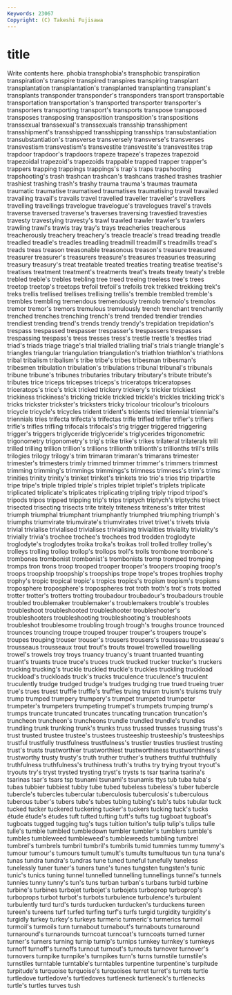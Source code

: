 ```yaml
---
Keywords: 23067 
Copyright: (C) Takeshi Fujisawa
---
```


# title

Write contents here.
phobia transphobia's transphobic transpiration transpiration's transpire
transpired transpires transpiring transplant transplantation transplantation's transplanted transplanting transplant's transplants
transponder transponder's transponders transport transportable transportation transportation's transported transporter transporter's
transporters transporting transport's transports transpose transposed transposes transposing transposition transposition's
transpositions transsexual transsexual's transsexuals transship transshipment transshipment's transshipped transshipping transships
transubstantiation transubstantiation's transverse transversely transverse's transverses transvestism transvestism's transvestite transvestite's
transvestites trap trapdoor trapdoor's trapdoors trapeze trapeze's trapezes trapezoid trapezoidal
trapezoid's trapezoids trappable trapped trapper trapper's trappers trapping trappings trappings's
trap's traps trapshooting trapshooting's trash trashcan trashcan's trashcans trashed trashes
trashier trashiest trashing trash's trashy trauma trauma's traumas traumata traumatic
traumatise traumatised traumatises traumatising travail travailed travailing travail's travails travel
travelled traveller traveller's travellers travelling travellings travelogue travelogue's travelogues travel's
travels traverse traversed traverse's traverses traversing travestied travesties travesty travestying
travesty's trawl trawled trawler trawler's trawlers trawling trawl's trawls tray
tray's trays treacheries treacherous treacherously treachery treachery's treacle treacle's tread
treading treadle treadled treadle's treadles treadling treadmill treadmill's treadmills tread's
treads treas treason treasonable treasonous treason's treasure treasured treasurer treasurer's
treasurers treasure's treasures treasuries treasuring treasury treasury's treat treatable treated
treaties treating treatise treatise's treatises treatment treatment's treatments treat's treats
treaty treaty's treble trebled treble's trebles trebling tree treed treeing
treeless tree's trees treetop treetop's treetops trefoil trefoil's trefoils trek
trekked trekking trek's treks trellis trellised trellises trellising trellis's tremble
trembled tremble's trembles trembling tremendous tremendously tremolo tremolo's tremolos tremor
tremor's tremors tremulous tremulously trench trenchant trenchantly trenched trenches trenching
trench's trend trended trendier trendies trendiest trending trend's trends trendy
trendy's trepidation trepidation's trespass trespassed trespasser trespasser's trespassers trespasses trespassing
trespass's tress tresses tress's trestle trestle's trestles triad triad's triads
triage triage's trial trialled trialling trial's trials triangle triangle's triangles
triangular triangulation triangulation's triathlon triathlon's triathlons tribal tribalism tribalism's tribe
tribe's tribes tribesman tribesman's tribesmen tribulation tribulation's tribulations tribunal tribunal's
tribunals tribune tribune's tribunes tributaries tributary tributary's tribute tribute's tributes
trice triceps tricepses triceps's triceratops triceratopses triceratops's trice's trick tricked
trickery trickery's trickier trickiest trickiness trickiness's tricking trickle trickled trickle's
trickles trickling trick's tricks trickster trickster's tricksters tricky tricolour tricolour's
tricolours tricycle tricycle's tricycles trident trident's tridents tried triennial triennial's
triennials tries trifecta trifecta's trifectas trifle trifled trifler trifler's triflers
trifle's trifles trifling trifocals trifocals's trig trigger triggered triggering trigger's
triggers triglyceride triglyceride's triglycerides trigonometric trigonometry trigonometry's trig's trike trike's
trikes trilateral trilaterals trill trilled trilling trillion trillion's trillions trillionth
trillionth's trillionths trill's trills trilogies trilogy trilogy's trim trimaran trimaran's
trimarans trimester trimester's trimesters trimly trimmed trimmer trimmer's trimmers trimmest
trimming trimming's trimmings trimmings's trimness trimness's trim's trims trinities trinity
trinity's trinket trinket's trinkets trio trio's trios trip tripartite tripe
tripe's triple tripled triple's triples triplet triplet's triplets triplicate triplicated
triplicate's triplicates triplicating tripling triply tripod tripod's tripods tripos tripped
tripping trip's trips triptych triptych's triptychs trisect trisected trisecting trisects
trite tritely triteness triteness's triter tritest triumph triumphal triumphant triumphantly
triumphed triumphing triumph's triumphs triumvirate triumvirate's triumvirates trivet trivet's trivets
trivia trivial trivialise trivialised trivialises trivialising trivialities triviality triviality's trivially
trivia's trochee trochee's trochees trod trodden troglodyte troglodyte's troglodytes troika
troika's troikas troll trolled trolley trolley's trolleys trolling trollop trollop's
trollops troll's trolls trombone trombone's trombones trombonist trombonist's trombonists tromp
tromped tromping tromps tron trons troop trooped trooper trooper's troopers
trooping troop's troops troopship troopship's troopships trope trope's tropes trophies
trophy trophy's tropic tropical tropic's tropics tropics's tropism tropism's tropisms
troposphere troposphere's tropospheres trot troth troth's trot's trots trotted trotter
trotter's trotters trotting troubadour troubadour's troubadours trouble troubled troublemaker troublemaker's
troublemakers trouble's troubles troubleshoot troubleshooted troubleshooter troubleshooter's troubleshooters troubleshooting troubleshooting's
troubleshoots troubleshot troublesome troubling trough trough's troughs trounce trounced trounces
trouncing troupe trouped trouper trouper's troupers troupe's troupes trouping trouser
trouser's trousers trousers's trousseau trousseau's trousseaus trousseaux trout trout's trouts
trowel trowelled trowelling trowel's trowels troy troys truancy truancy's truant
truanted truanting truant's truants truce truce's truces truck trucked trucker
trucker's truckers trucking trucking's truckle truckled truckle's truckles truckling truckload
truckload's truckloads truck's trucks truculence truculence's truculent truculently trudge trudged
trudge's trudges trudging true trued trueing truer true's trues truest
truffle truffle's truffles truing truism truism's truisms truly trump trumped
trumpery trumpery's trumpet trumpeted trumpeter trumpeter's trumpeters trumpeting trumpet's trumpets
trumping trump's trumps truncate truncated truncates truncating truncation truncation's truncheon
truncheon's truncheons trundle trundled trundle's trundles trundling trunk trunking trunk's
trunks truss trussed trusses trussing truss's trust trusted trustee trustee's
trustees trusteeship trusteeship's trusteeships trustful trustfully trustfulness trustfulness's trustier trusties
trustiest trusting trust's trusts trustworthier trustworthiest trustworthiness trustworthiness's trustworthy trusty
trusty's truth truther truther's truthers truthful truthfully truthfulness truthfulness's truthiness
truth's truths try trying tryout tryout's tryouts try's tryst trysted
trysting tryst's trysts ts tsar tsarina tsarina's tsarinas tsar's tsars
tsp tsunami tsunami's tsunamis ttys tub tuba tuba's tubas tubbier
tubbiest tubby tube tubed tubeless tubeless's tuber tubercle tubercle's tubercles
tubercular tuberculosis tuberculosis's tuberculous tuberous tuber's tubers tube's tubes tubing
tubing's tub's tubs tubular tuck tucked tucker tuckered tuckering tucker's
tuckers tucking tuck's tucks étude étude's études tuft tufted tufting
tuft's tufts tug tugboat tugboat's tugboats tugged tugging tug's tugs
tuition tuition's tulip tulip's tulips tulle tulle's tumble tumbled tumbledown
tumbler tumbler's tumblers tumble's tumbles tumbleweed tumbleweed's tumbleweeds tumbling tumbrel
tumbrel's tumbrels tumbril tumbril's tumbrils tumid tummies tummy tummy's tumour
tumour's tumours tumult tumult's tumults tumultuous tun tuna tuna's tunas
tundra tundra's tundras tune tuned tuneful tunefully tuneless tunelessly tuner
tuner's tuners tune's tunes tungsten tungsten's tunic tunic's tunics tuning
tunnel tunnelled tunnelling tunnellings tunnel's tunnels tunnies tunny tunny's tun's
tuns turban turban's turbans turbid turbine turbine's turbines turbojet turbojet's
turbojets turboprop turboprop's turboprops turbot turbot's turbots turbulence turbulence's turbulent
turbulently turd turd's turds turducken turducken's turduckens tureen tureen's tureens
turf turfed turfing turf's turfs turgid turgidity turgidity's turgidly turkey
turkey's turkeys turmeric turmeric's turmerics turmoil turmoil's turmoils turn turnabout
turnabout's turnabouts turnaround turnaround's turnarounds turncoat turncoat's turncoats turned turner
turner's turners turning turnip turnip's turnips turnkey turnkey's turnkeys turnoff
turnoff's turnoffs turnout turnout's turnouts turnover turnover's turnovers turnpike turnpike's
turnpikes turn's turns turnstile turnstile's turnstiles turntable turntable's turntables turpentine
turpentine's turpitude turpitude's turquoise turquoise's turquoises turret turret's turrets turtle
turtledove turtledove's turtledoves turtleneck turtleneck's turtlenecks turtle's turtles turves tush
